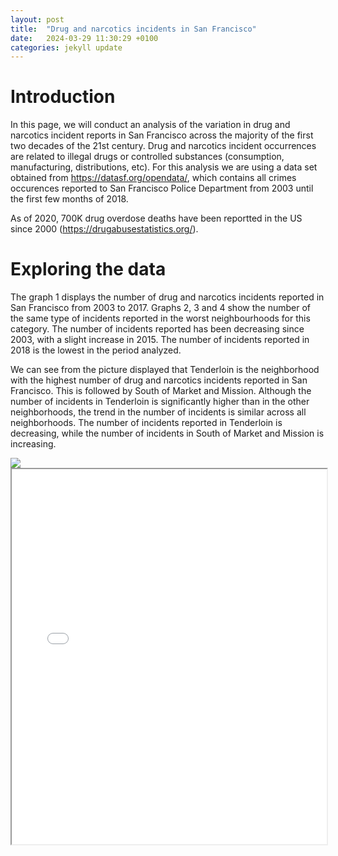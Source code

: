 ```yaml
---
layout: post
title:  "Drug and narcotics incidents in San Francisco"
date:   2024-03-29 11:30:29 +0100
categories: jekyll update
---
```


# Introduction

In this page, we will conduct an analysis of the variation in drug and narcotics incident reports in San Francisco across the majority of the first two decades of the 21st century. 
Drug and narcotics incident occurrences are related to illegal drugs or controlled substances (consumption, manufacturing, distributions, etc). For this analysis we are using a data set obtained from https://datasf.org/opendata/, which contains all crimes occurences reported to San Francisco Police Department from 2003 until the first few months of 2018.

As of 2020, 700K drug overdose deaths have been reportted in the US since 2000 (https://drugabusestatistics.org/).


# Exploring the data

The graph 1 displays the number of drug and narcotics incidents reported in San Francisco from 2003 to 2017. Graphs 2, 3 and 4 show the number of the same type of incidents reported in the worst neighbourhoods for this category. The number of incidents reported has been decreasing since 2003, with a slight increase in 2015. The number of incidents reported in 2018 is the lowest in the period analyzed.

We can see from the picture displayed that Tenderloin is the neighborhood with the highest number of drug and narcotics incidents reported in San Francisco. This is followed by South of Market and Mission. Although the number of incidents in Tenderloin is significantly higher than in the other neighborhoods, the trend in the number of incidents is similar across all neighborhoods. The number of incidents reported in Tenderloin is decreasing, while the number of incidents in South of Market and Mission is increasing.

<img src="{{site.url}}/imgs/barplot_drugs_districts.png" style="display: block; margin: auto;" />



<iframe src="imgs/map_drugs_per_district_area.html" width="100%" height="600"></iframe>
